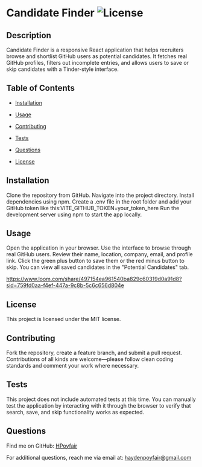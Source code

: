 # Candidate Finder  ![License](https://img.shields.io/badge/license-MIT-blue.svg)

## Description
Candidate Finder is a responsive React application that helps recruiters browse and shortlist GitHub users as potential candidates. It fetches real GitHub profiles, filters out incomplete entries, and allows users to save or skip candidates with a Tinder-style interface.

## Table of Contents
* [Installation](#installation)
* [Usage](#usage)
* [Contributing](#contributing)
* [Tests](#tests)
* [Questions](#questions)


* [License](#license)

## Installation
Clone the repository from GitHub. Navigate into the project directory. Install dependencies using npm. Create a .env file in the root folder and add your GitHub token like this:VITE_GITHUB_TOKEN=your_token_here Run the development server using npm to start the app locally.

## Usage
Open the application in your browser. Use the interface to browse through real GitHub users. Review their name, location, company, email, and profile link. Click the green plus button to save them or the red minus button to skip. You can view all saved candidates in the "Potential Candidates" tab.

https://www.loom.com/share/497154ea961540ba829c60319d0a91d8?sid=759fd0aa-f4ef-447a-9c8b-5c6c656d804e

## License

This project is licensed under the MIT license.

## Contributing
Fork the repository, create a feature branch, and submit a pull request. Contributions of all kinds are welcome—please follow clean coding standards and comment your work where necessary.

## Tests
This project does not include automated tests at this time. You can manually test the application by interacting with it through the browser to verify that search, save, and skip functionality works as expected.

## Questions
Find me on GitHub: [HPoyfair](https://github.com/HPoyfair)

For additional questions, reach me via email at: haydenpoyfair@gmail.com


